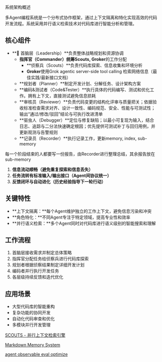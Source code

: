 系统架构概述

多Agent编程系统是一个分布式协作框架，通过上下文隔离和特化实现高效的代码开发流程。系统采用并行语义检索技术对代码库进行智能分析和管理。

## 核心组件

- **👑 首脑层（Leadership）**负责整体战略规划和资源协调
    - **指挥官（Commander）**统筹**Scouts, Groker**的工作分配
        - **侦察兵（Scouts）**负责代码库探索、信息收集和环境分析
        - **Groker**使用Grok agentic server-side tool calling 检索网络信息（最佳实践/最新接口文档）
    - **规划者（Planner）**制定开发计划、分解任务、设计架构方案
    - **编码&测试者（Code&Tester）**执行具体的代码编写、测试和优化工作。拥有上下文，直接测试避免信息损耗
    - **审核员（Reviewer）**负责代码变更的结构化评审与质量把关；依据验收标准检查需求对齐、设计一致性、编码规范、安全、性能与可测试性；输出“通过/修改/驳回”结论与可执行改进清单
    - **驱虫人（Debugger）**定位与修复缺陷；以最小可复现为输入，结合日志、追踪与二分法快速确定根因；优先提供可测试补丁与回归用例，并更新观测与告警规则
    - **记录员（Recorder）**执行记录工作，更新memory, index, sub-memory

每一个阶段结束的人都要写一份报告，由Recorder进行整理总结，其余报告放在sub-memory

1. **信息流动顺畅（避免重复探索和信息丢失）**
2. **任务流转有标准输入/输出接口（Agent间协议统一）**
3. **反馈闭环与自动进化（历史经验指导下一轮行动）**

## 关键特性

- **上下文隔离：**每个Agent维护独立的工作上下文，避免信息污染和冲突
- **角色特化：**不同Agent专注于特定领域，提高专业性和效率
- **并行语义检索：**多个Agent同时对代码库进行语义级别的智能搜索和理解

## 工作流程

1. 首脑层接收需求并制定总体策略
2. 指挥官分配任务给侦察兵进行代码库探索
3. 规划者根据侦察结果制定详细开发计划
4. 编码者并行执行开发任务
5. 各层级持续反馈和迭代优化

## 应用场景

- 大型代码库的智能重构
- 复杂功能的协同开发
- 自动化代码审查和优化
- 多模块并行开发管理

[SCOUTS - 并行上下文检索引擎](https://www.notion.so/SCOUTS-290a8fde307b81a5962ad24f4d101331?pvs=21)

[Markdown Memory System](https://www.notion.so/Markdown-Memory-System-290a8fde307b808cacb1cb33e86428ab?pvs=21)

[agent observable eval optimize](https://www.notion.so/agent-observable-eval-optimize-290a8fde307b81daaa4dc455e25dc337?pvs=21)